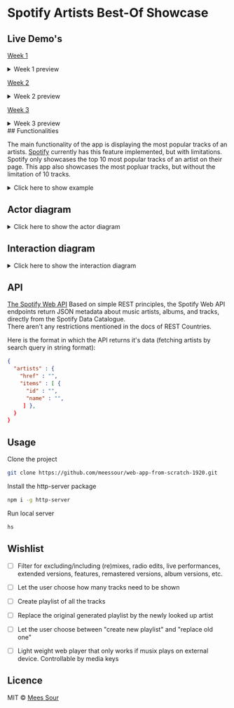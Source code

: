 # Spotify Artists Best-Of Showcase
## Live Demo's

[Week 1](https://meessour.github.io/web-app-from-scratch-1920/week-1/)
<details>
<summary>Week 1 preview</summary>

![Preview](./img/website-preview-week-1.png)
</details>

[Week 2](https://meessour.github.io/web-app-from-scratch-1920/week-2/)
<details>
<summary>Week 2 preview</summary>

![Preview](./img/website-preview-week-2.png)
</details>

[Week 3](https://meessour.github.io/web-app-from-scratch-1920/week-3/)
<details>
<summary>Week 3 preview</summary>

![Preview](./img/website-preview-week-3.png)
</details>
## Functionalities

The main functionality of the app is displaying the most popular tracks of an artists. [Spotify](https://www.spotify.com/) currently has this feature implemented, but with limitations. Spotify only showcases the top 10 most popular tracks of an artist on their page. This app also showcases the most popluar tracks, but without the limitation of 10 tracks.
<details>
<summary>Click here to show example</summary>

![Overview](./img/camo_krooked_most_popluar.png)
</details>

## Actor diagram
 
<details>
<summary>Click here to show the actor diagram</summary>

![Actor diagram](./img/actor-diagram.png)
</details>

## Interaction diagram
<details>
<summary>Click here to show the interaction diagram</summary>

![Interaction diagram](./img/interaction-diagram.png)
</details>

## API

[The Spotify Web API](https://developer.spotify.com/documentation/web-api/) Based on simple REST principles, the Spotify Web API endpoints return JSON metadata about music artists, albums, and tracks, directly from the Spotify Data Catalogue.
<br/>
There aren't any restrictions mentioned in the docs of REST Countries.

Here is the format in which the API returns it's data (fetching artists by search query in string format):
```json
{
  "artists" : {
    "href" : "",
    "items" : [ {
      "id" : "",
      "name" : "",
     ] },
  }
}
```

## Usage

Clone the project
```bash
git clone https://github.com/meessour/web-app-from-scratch-1920.git
```

Install the http-server package
```bash
npm i -g http-server
```

Run local server
```bash
hs
```

## Wishlist
- [ ] Filter for excluding/including (re)mixes, radio edits, live performances, extended versions, features, remastered versions, album versions, etc.

- [ ] Let the user choose how many tracks need to be shown
- [ ] Create playlist of all the tracks
- [ ] Replace the original generated playlist by the newly looked up artist
- [ ] Let the user choose between "create new playlist" and "replace old one"

- [ ] Light weight web player that only works if musix plays on external device. Controllable by media keys

## Licence
MIT © [Mees Sour](https://github.com/meessour)
